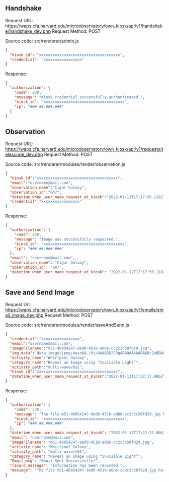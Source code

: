 ## Handshake

Request URL: https://waps.cfa.harvard.edu/microobservatory/own_kiosk/api/v1/handshake/handshake_dev.php
Request Method: POST

Source code: src/renderer/admin.js

```JSON
{
  "kiosk_id": "xxxxxxxxxxxxxxxxxxxxxxxxxxxxxxxxxxxx",
  "credential": "xxxxxxxxxxxxxxxxx"
}
```

Response:

```JSON
{
  "authorization": {
    "code": 200,
    "message": "Kiosk credential successfully authenticated.",
    "kiosk_id": "xxxxxxxxxxxxxxxxxxxxxxxxxxxxxxxxxxxx",
    "ip": "###.##.###.###"
  }
}
```

## Observation

Request URL: https://waps.cfa.harvard.edu/microobservatory/own_kiosk/api/v1/requests/telescope_dev.php
Request Method: POST

Source code: src/renderer/modules/render/observation.js

```JSON
{
  "kiosk_id":"xxxxxxxxxxxxxxxxxxxxxxxxxxxxxxxxxxxx",
  "email":"username@mail.com",
  "observation_name":"Cigar Galaxy",
  "observation_id":"GA7",
  "datetime_when_user_made_request_at_kiosk":"2022-01-12T17:17:50.118Z",
  "credential":"xxxxxxxxxxxxxxxxx"
}
```

Response:

```JSON
{
  "authorization": {
    "code": 200,
    "message": "Image was successfully requested.",
    "kiosk_id": "xxxxxxxxxxxxxxxxxxxxxxxxxxxxxxxxxxxx",
    "ip": "###.##.###.###"
  },
  "email": "username@mail.com",
  "observation_name": "Cigar Galaxy",
  "observation_id": "GA7",
  "datetime_when_user_made_request_at_kiosk": "2022-01-12T17:17:50.118Z"
}
```

## Save and Send Image

Request Url: https://waps.cfa.harvard.edu/microobservatory/own_kiosk/api/v1/emails/email_image_dev.php
Request Method: POST

Source code: src/renderer/modules/render/saveAndSend.js

```JSON
{
  "credential":"xxxxxxxxxxxxxxxxx",
  "email":"username@mail.com",
  "imageFilename":"m51-4b854247-9ed0-451b-a0b6-cc2c3c50fd29.jpg",
  "img_data":"data:image/jpeg;base64,/9j/4AAQSkZJRgABAQAAAQABAAD/2wBDAAMCAgICAg ... eL/fHYjHYpKTJZPnU6//2Q==",
  "activity_name":"Whirlpool Galaxy",
  "category_name":"Reveal an Image using “Invisible Light”",
  "activity_path":"multi-wave/m51",
  "kiosk_id":"xxxxxxxxxxxxxxxxxxxxxxxxxxxxxxxxxxxx",
  "datetime_when_user_made_request_at_kiosk":"2022-01-12T17:22:17.006Z"
}
```

Response:

```JSON
{
  "authorization": {
    "code": 200,
    "message": "The file m51-4b854247-9ed0-451b-a0b6-cc2c3c50fd29.jpg has been uploaded.",
    "kiosk_id": "xxxxxxxxxxxxxxxxxxxxxxxxxxxxxxxxxxxx",
    "ip": "###.##.###.###"
  },
  "datetime_when_user_made_request_at_kiosk": "2022-01-12T17:22:17.006Z",
  "email": "username@mail.com",
  "imageFilename": "m51-4b854247-9ed0-451b-a0b6-cc2c3c50fd29.jpg",
  "activity_name": "Whirlpool Galaxy",
  "activity_path": "multi-wave/m51",
  "category_name": "Reveal an Image using “Invisible Light”",
  "Email_msg": "Email Sent Successfully!",
  "record_message": "Information has been recorded.",
  "message": "The file m51-4b854247-9ed0-451b-a0b6-cc2c3c50fd29.jpg has been uploaded."
}
```
